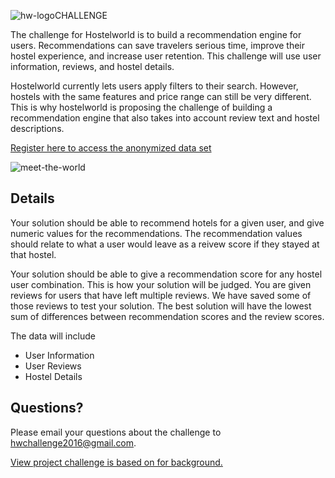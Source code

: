 ![hw-logo](http://cs.wubook.net/hc/en-us/article_attachments/201676001/Horizontal-logo-Orange.png)CHALLENGE

The challenge for Hostelworld is to build a recommendation engine for users. Recommendations can save travelers serious time, improve their hostel experience, and increase user retention. This challenge will use user information, reviews, and hostel details.

Hostelworld currently lets users apply filters to their search. However, hostels with the same features and price range can still be very different. This is why hostelworld is proposing the challenge of building a recommendation engine that also takes into account review text and hostel descriptions.

[Register here to access the anonymized data set](https://ti.to/hackathon-conference/travel-meets-big-data/)

![meet-the-world](http://www.hirum.com.au/wp-content/uploads/2015/11/meet-the-world.png)

## Details
Your solution should be able to recommend hotels for a given user, and give numeric values for the recommendations. The recommendation values should relate to what a user would leave as a reivew score if they stayed at that hostel. 

Your solution should be able to give a recommendation score for any hostel user combination. This is how your solution will be judged. You are given reviews for users that have left multiple reviews. We have saved some of those reviews to test your solution. The best solution will have the lowest sum of differences between recommendation scores and the review scores.

The data will include
-	User Information
-	User Reviews 
-	Hostel Details  

## Questions?
 Please email your questions about the challenge to hwchallenge2016@gmail.com.
 
 [View project challenge is based on for background.](https://caitlinmowdy.github.io/)
